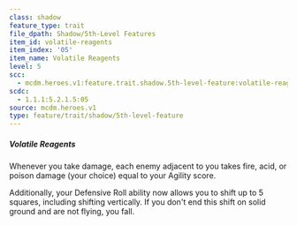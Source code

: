 ```yaml
---
class: shadow
feature_type: trait
file_dpath: Shadow/5th-Level Features
item_id: volatile-reagents
item_index: '05'
item_name: Volatile Reagents
level: 5
scc:
  - mcdm.heroes.v1:feature.trait.shadow.5th-level-feature:volatile-reagents
scdc:
  - 1.1.1:5.2.1.5:05
source: mcdm.heroes.v1
type: feature/trait/shadow/5th-level-feature
---
```


##### Volatile Reagents

Whenever you take damage, each enemy adjacent to you takes fire, acid, or poison damage (your choice) equal to your Agility score.

Additionally, your Defensive Roll ability now allows you to shift up to 5 squares, including shifting vertically. If you don't end this shift on solid ground and are not flying, you fall.
